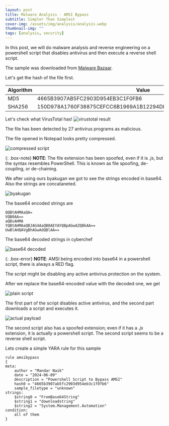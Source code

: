 ```yaml
---
layout: post
title: Malware Analysis - AMSI Bypass
subtitle: Simpler Than Simplest
cover-img: /assets/img/analysis/analysis.webp
thumbnail-img: ""
tags: [analysis, security]
---
```

In this post, we will do malware analysis and reverse engineering on a powershell script that disables antivirus and then execute a reverse shell script.

The sample was downloaded from [Malware Bazaar](https://bazaar.abuse.ch/sample/150d978a1760f38875cefcc6b1969a1b12294de2cdd3898cf7f119cae92ba386/). 

Let's get the hash of the file first.

|Algorithm|Value|
|-|-|
|MD5|4665B3907AB5FC2903D954EB3C1F0FB6|
|SHA256|150D978A1760F38875CEFCC6B1969A1B12294DE2CDD3898CF7F119CAE92BA386|

Let's check what VirusTotal has!
![virustotal result](../assets/img/analysis/amsi-bypas/virustotal-result.webp)

The file has been detected by 27 antivirus programs as malicious.

The file opened in Notepad looks pretty compressed.

![compressed script](../assets/img/analysis/amsi-bypas/compressed-script.webp)

{: .box-note} **NOTE**: The file extension has been spoofed, even if it is *.js*, but the syntax resembles PowerShell. This is known as file spoofing, de-coupling, or de-chaining.

We after using ours byakugan we got to see the strings encoded in base64. Also the strings are concataneted.

![byakugan](../assets/img/analysis/amsi-bypas/byakugan.webp)

The base64 encoded strings are

```
QQBtAHMAaQA=
VQB0AA==
aQBsAHMA
YQBtAHMAaQBJAG4AaQB0AEYAYQBpAGwAZQBkAA==
UwBlAHQAVgBhAGwAdQBlAA==
```

The base64 decoded strings in cyberchef

![base64 decoded](../assets/img/analysis/amsi-bypas/base64-decoded.png)

{: .box-error} **NOTE**: AMSI being encoded into base64 in a powershell script, there is always a RED flag.

The script might be disabling any active antivirus protection on the system.

After we replace the base64-encoded value with the decoded one, we get

![plain script](../assets/img/analysis/amsi-bypas/plain-script.webp)

The first part of the script disables active antivirus, and the second part downloads a script and executes it.

![actual payload](../assets/img/analysis/amsi-bypas/actual-payload.webp)

The second script also has a spoofed extension; even if it has a *.js* extension, it is actually a powershell script. The second script seems to be a reverse shell script.

Lets create a simple YARA rule for this sample
~~~
rule amsibypass
{
meta:
	author = "Mandar Naik"
	date = "2024-06-09"
	description = "Powershell Script to Bypass AMSI"
	hash0 = "4665b3907ab5fc2903d954eb3c1f0fb6"
	sample_filetype = "unknown"
strings:
	$string0 = "FromBase64String"
	$string1 = "downloadstring"
	$string2 = "System.Management.Automation"
condition:
	all of them
}
~~~